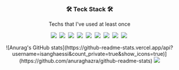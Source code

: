 <h3 align='center'>🛠 Teck Stack 🛠</h3>
<p align='center'>Techs that I've used at least once</p>
<p align="center">
  <img src="https://img.shields.io/badge/Javascript-ffb13b?style=flat-square&logo=javascript&logoColor=white"/></a>&nbsp
  <img src="https://img.shields.io/badge/Node.js-ffb13b?style=flat-square&logo=node.js&logoColor=white"/></a>&nbsp
  <img src="https://img.shields.io/badge/html-e34c26?style=flat-square&logo=html5&logoColor=white"/></a>&nbsp
  <img src="https://img.shields.io/badge/css-1572B6?style=flat-square&logo=css3&logoColor=white"/></a>&nbsp
  <img src="https://img.shields.io/badge/Mysql-E6B91E?style=flat-square&logo=MySql&logoColor=white"/></a>&nbsp
  <img src="https://img.shields.io/badge/Python-3766AB?style=flat-square&logo=Python&logoColor=white"/></a>&nbsp
  <img src="https://img.shields.io/badge/Java-007396?style=flat-square&logo=Java&logoColor=white"/></a>&nbsp
  <img src="https://img.shields.io/badge/C++-00599C?style=flat-square&logo=C%2B%2B&logoColor=white"/></a>&nbsp
  <img src="https://img.shields.io/badge/C-A8B9CC?style=flat-square&logo=C&logoColor=white"/></a>&nbsp
</p>

<div align='center'>
  ![Anurag's GitHub stats](https://github-readme-stats.vercel.app/api?username=isanghaessi&count_private=true&show_icons=true)](https://github.com/anuraghazra/github-readme-stats)
  <a href="https://hits.seeyoufarm.com"><img src="https://hits.seeyoufarm.com/api/count/incr/badge.svg?url=https%3A%2F%2Fgithub.com%2Fisanghaessi&count_bg=%2379C83D&title_bg=%23555555&icon=github.svg&icon_color=%23E7E7E7&title=&edge_flat=false"/></a>
</div>
